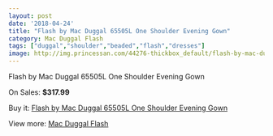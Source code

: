 ```yaml
---
layout: post
date: '2018-04-24'
title: "Flash by Mac Duggal 65505L One Shoulder Evening Gown"
category: Mac Duggal Flash
tags: ["duggal","shoulder","beaded","flash","dresses"]
image: http://img.princessan.com/44276-thickbox_default/flash-by-mac-duggal-65505l-one-shoulder-evening-gown.jpg
---
```

Flash by Mac Duggal 65505L One Shoulder Evening Gown

On Sales: **$317.99**
<a href="https://www.princessan.com/en/mac-duggal-flash/20567-flash-by-mac-duggal-65505l-one-shoulder-evening-gown.html"><amp-img layout="responsive" width="600" height="600" src="//img.princessan.com/44276-thickbox_default/flash-by-mac-duggal-65505l-one-shoulder-evening-gown.jpg" alt="Flash by Mac Duggal 65505L One Shoulder Evening Gown 0" /></a>
<a href="https://www.princessan.com/en/mac-duggal-flash/20567-flash-by-mac-duggal-65505l-one-shoulder-evening-gown.html"><amp-img layout="responsive" width="600" height="600" src="//img.princessan.com/44278-thickbox_default/flash-by-mac-duggal-65505l-one-shoulder-evening-gown.jpg" alt="Flash by Mac Duggal 65505L One Shoulder Evening Gown 1" /></a>
<a href="https://www.princessan.com/en/mac-duggal-flash/20567-flash-by-mac-duggal-65505l-one-shoulder-evening-gown.html"><amp-img layout="responsive" width="600" height="600" src="//img.princessan.com/44277-thickbox_default/flash-by-mac-duggal-65505l-one-shoulder-evening-gown.jpg" alt="Flash by Mac Duggal 65505L One Shoulder Evening Gown 2" /></a>

Buy it: [Flash by Mac Duggal 65505L One Shoulder Evening Gown](https://www.princessan.com/en/mac-duggal-flash/20567-flash-by-mac-duggal-65505l-one-shoulder-evening-gown.html "Flash by Mac Duggal 65505L One Shoulder Evening Gown")

View more: [Mac Duggal Flash](https://www.princessan.com/en/41-mac-duggal-flash "Mac Duggal Flash")